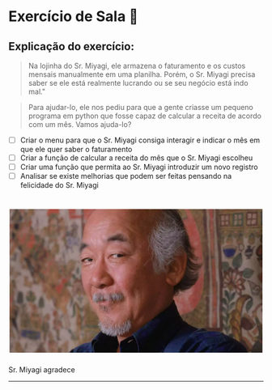 # Exercício de Sala 🏫  


## Explicação do exercício:
> Na lojinha do Sr. Miyagi, ele armazena o faturamento e os custos mensais manualmente em uma planilha. Porém, o Sr. Miyagi precisa saber se ele está realmente lucrando ou se seu negócio está indo mal."

> Para ajudar-lo, ele nos pediu para que a gente criasse um pequeno programa em python que fosse capaz de calcular a receita de acordo com um mês. Vamos ajuda-lo?


- [ ] Criar o menu para que o Sr. Miyagi consiga interagir e indicar o mês em que ele quer saber o faturamento
- [ ] Criar a função de calcular a receita do mês que o Sr. Miyagi escolheu
- [ ] Criar uma função que permita ao Sr. Miyagi introduzir um novo registro
- [ ] Analisar se existe melhorias que podem ser feitas pensando na felicidade do Sr. Miyagi

<h1 align="center">
  <img src="../../assets/image.png" alt="logo reprograma" width="500">
</h1>

Sr. Miyagi agradece
<hr>